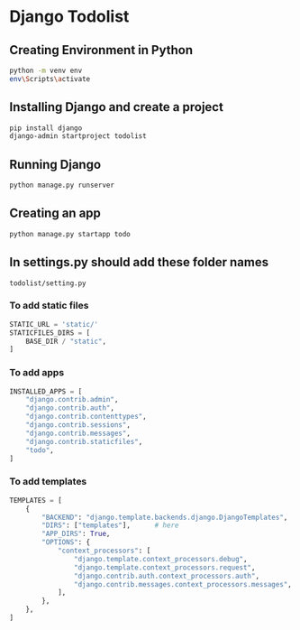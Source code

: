 # Django Todolist

## Creating Environment in Python

```bash
python -m venv env
env\Scripts\activate
```

## Installing Django and create a project

```bash
pip install django
django-admin startproject todolist
```

## Running Django

```bash
python manage.py runserver
```

## Creating an app

```bash
python manage.py startapp todo
```

## In settings.py should add these folder names

`todolist/setting.py`

### To add static files

```py
STATIC_URL = 'static/'
STATICFILES_DIRS = [
    BASE_DIR / "static",
]
```

### To add apps

```py
INSTALLED_APPS = [
    "django.contrib.admin",
    "django.contrib.auth",
    "django.contrib.contenttypes",
    "django.contrib.sessions",
    "django.contrib.messages",
    "django.contrib.staticfiles",
    "todo",
]
```

### To add templates

```py
TEMPLATES = [
    {
        "BACKEND": "django.template.backends.django.DjangoTemplates",
        "DIRS": ["templates"],      # here
        "APP_DIRS": True,
        "OPTIONS": {
            "context_processors": [
                "django.template.context_processors.debug",
                "django.template.context_processors.request",
                "django.contrib.auth.context_processors.auth",
                "django.contrib.messages.context_processors.messages",
            ],
        },
    },
]
```
